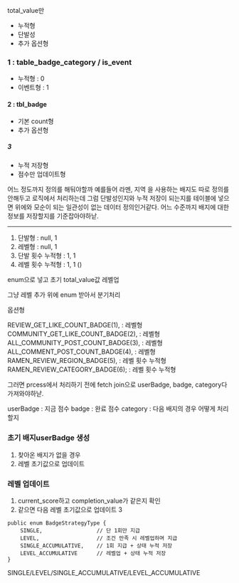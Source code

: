 total_value만

- 누적형
- 단발성
- 추가 옵션형


### 1 : table_badge_category / is_event
- 누적형 : 0
- 이벤트형 : 1

#### 2 : tbl_badge
- 기본 count형
- 추가 옵션형

##### 3
- 누적 저장형
- 점수만 업데이트형


어느 정도까지 정의를 해둬야할까
예를들어 라멘, 지역 을 사용하는 배지도 따로 정의를 안해두고 로직에서 처리하는데
그럼 단발성인지와 누적 저장이 되는지를 테이블에 넣으면 위에와 모순이 되는 일관성이 없는 데이터 정의인거같다.
어느 수준까지 배지에 대한 정보를 저장할지를 기준잡아야하낟.

---
1. 단발형 : null, 1
2. 레벨형 : null, 1
3. 단발 횟수 누적형 : 1, 1
4. 레벨 횟수 누적형 : 1, 1
()

enum으로 넣고
초기 total_value값
레벨업 


그냥 레벨 추가
위에 enum 받아서 분기처리

옵션형

REVIEW_GET_LIKE_COUNT_BADGE(1),  : 레벨형
COMMUNITY_GET_LIKE_COUNT_BADGE(2),  : 레벨형
ALL_COMMUNITY_POST_COUNT_BADGE(3),  : 레벨형
ALL_COMMENT_POST_COUNT_BADGE(4),  : 레벨형
RAMEN_REVIEW_REGION_BADGE(5),   :  레벨 횟수 누적형
RAMEN_REVIEW_CATEGORY_BADGE(6); :  레벨 횟수 누적형



그러면 prcess에서 처리하기 전에 
fetch join으로 userBadge, badge, category다 가져와야하낟.

userBadge : 지금 점수
badge : 완료 점수
category : 다음 배지의 경우 어떻게 처리할지

### 초기 배지userBadge 생성
1. 찾아온 배지가 없을 경우
2.  레벨 초기값으로 업데이트
### 레벨 업데이트
1. current_score하고 completion_value가 같은지 확인
2. 같으면 다음 레벨 초기값으로 업데이트
3
```
public enum BadgeStrategyType {
    SINGLE,                 // 단 1회만 지급
    LEVEL,                  // 조건 만족 시 레벨업하며 지급
    SINGLE_ACCUMULATIVE,    // 1회 지급 + 상태 누적 저장
    LEVEL_ACCUMULATIVE      // 레벨업 + 상태 누적 저장
}
```

SINGLE/LEVEL/SINGLE_ACCUMULATIVE/LEVEL_ACCUMULATIVE